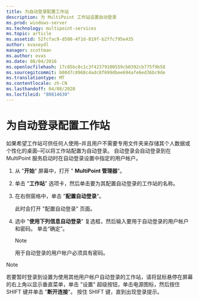 ```yaml
---
title: 为自动登录配置工作站
description: 为 MultiPoint 工作站设置自动登录
ms.prod: windows-server
ms.technology: multipoint-services
ms.topic: article
ms.assetid: 52fcfac9-d500-4f1d-819f-b2ffc795e435
author: evaseydl
manager: scottman
ms.author: evas
ms.date: 08/04/2016
ms.openlocfilehash: 17c85bc8c1c3f42379100559cb0392cb775f9b58
ms.sourcegitcommit: b00d7c8968c4adc8f699dbee694afe6ed36bc9de
ms.translationtype: MT
ms.contentlocale: zh-CN
ms.lasthandoff: 04/08/2020
ms.locfileid: "80814630"
---
```

# <a name="configure-stations-for-automatic-logon"></a>为自动登录配置工作站
如果希望工作站可供任何人使用–并且用户不需要专用文件夹来存储其个人数据或个性化的桌面–可以将工作站配置为自动登录。 自动登录会自动登录到在 MultiPoint 服务启动时在自动登录设置中指定的用户帐户。  
  
1.  从 "**开始**" 屏幕中，打开 " **MultiPoint 管理器**"。  
  
2.  单击 "**工作站**" 选项卡，然后单击要为其配置自动登录的工作站的名称。  
  
3.  在右侧窗格中，单击 "**配置自动登录**"。  
  
    此时会打开 "配置自动登录" 页面。  
  
4.  选中 "**使用下列信息自动登录**" 复选框，然后输入要用于自动登录的用户帐户和密码。 单击“确定”。  
  
    > [!NOTE]  
    > 用于自动登录的用户帐户必须具有密码。  
  
> [!NOTE]  
> 若要暂时登录到设置为使用其他用户帐户自动登录的工作站，请将鼠标悬停在屏幕的右上角以显示垂直菜单，单击 "设置" 超级按钮，单击电源图标，然后按住 SHIFT 键并单击 "**断开连接**"。 按住 SHIFT 键，直到出现登录提示。
